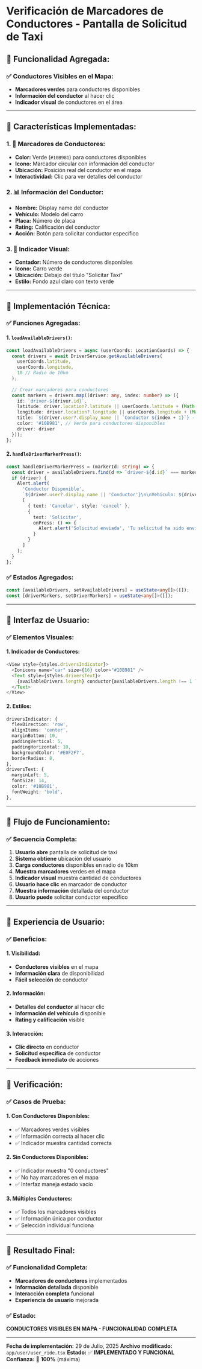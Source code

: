 # Verificación de Marcadores de Conductores - Pantalla de Solicitud de Taxi

## 🚗 **Funcionalidad Agregada:**

### **✅ Conductores Visibles en el Mapa:**
- **Marcadores verdes** para conductores disponibles
- **Información del conductor** al hacer clic
- **Indicador visual** de conductores en el área

---

## 🎯 **Características Implementadas:**

### **1. 📍 Marcadores de Conductores:**
- **Color:** Verde (`#10B981`) para conductores disponibles
- **Icono:** Marcador circular con información del conductor
- **Ubicación:** Posición real del conductor en el mapa
- **Interactividad:** Clic para ver detalles del conductor

### **2. 📊 Información del Conductor:**
- **Nombre:** Display name del conductor
- **Vehículo:** Modelo del carro
- **Placa:** Número de placa
- **Rating:** Calificación del conductor
- **Acción:** Botón para solicitar conductor específico

### **3. 🎨 Indicador Visual:**
- **Contador:** Número de conductores disponibles
- **Icono:** Carro verde
- **Ubicación:** Debajo del título "Solicitar Taxi"
- **Estilo:** Fondo azul claro con texto verde

---

## 🔧 **Implementación Técnica:**

### **✅ Funciones Agregadas:**

#### **1. `loadAvailableDrivers()`:**
```typescript
const loadAvailableDrivers = async (userCoords: LocationCoords) => {
  const drivers = await DriverService.getAvailableDrivers(
    userCoords.latitude,
    userCoords.longitude,
    10 // Radio de 10km
  );
  
  // Crear marcadores para conductores
  const markers = drivers.map((driver: any, index: number) => ({
    id: `driver-${driver.id}`,
    latitude: driver.location?.latitude || userCoords.latitude + (Math.random() - 0.5) * 0.01,
    longitude: driver.location?.longitude || userCoords.longitude + (Math.random() - 0.5) * 0.01,
    title: `${driver.user?.display_name || `Conductor ${index + 1}`} - ${driver.car_info?.model || 'Vehículo'}`,
    color: '#10B981', // Verde para conductores disponibles
    driver: driver
  }));
};
```

#### **2. `handleDriverMarkerPress()`:**
```typescript
const handleDriverMarkerPress = (markerId: string) => {
  const driver = availableDrivers.find(d => `driver-${d.id}` === markerId);
  if (driver) {
    Alert.alert(
      'Conductor Disponible',
      `${driver.user?.display_name || 'Conductor'}\n\nVehículo: ${driver.car_info?.model || 'No especificado'}\nPlaca: ${driver.car_info?.plate || 'No especificada'}\nRating: ⭐ ${driver.rating || 'N/A'}\n\n¿Deseas solicitar este conductor?`,
      [
        { text: 'Cancelar', style: 'cancel' },
        { 
          text: 'Solicitar', 
          onPress: () => {
            Alert.alert('Solicitud enviada', 'Tu solicitud ha sido enviada al conductor');
          }
        }
      ]
    );
  }
};
```

### **✅ Estados Agregados:**
```typescript
const [availableDrivers, setAvailableDrivers] = useState<any[]>([]);
const [driverMarkers, setDriverMarkers] = useState<any[]>([]);
```

---

## 🎨 **Interfaz de Usuario:**

### **✅ Elementos Visuales:**

#### **1. Indicador de Conductores:**
```typescript
<View style={styles.driversIndicator}>
  <Ionicons name="car" size={16} color="#10B981" />
  <Text style={styles.driversText}>
    {availableDrivers.length} conductor{availableDrivers.length !== 1 ? 'es' : ''} disponible{availableDrivers.length !== 1 ? 's' : ''} en tu área
  </Text>
</View>
```

#### **2. Estilos:**
```typescript
driversIndicator: {
  flexDirection: 'row',
  alignItems: 'center',
  marginBottom: 10,
  paddingVertical: 5,
  paddingHorizontal: 10,
  backgroundColor: '#E0F2F7',
  borderRadius: 8,
},
driversText: {
  marginLeft: 5,
  fontSize: 14,
  color: '#10B981',
  fontWeight: 'bold',
},
```

---

## 🚀 **Flujo de Funcionamiento:**

### **✅ Secuencia Completa:**

1. **Usuario abre** pantalla de solicitud de taxi
2. **Sistema obtiene** ubicación del usuario
3. **Carga conductores** disponibles en radio de 10km
4. **Muestra marcadores** verdes en el mapa
5. **Indicador visual** muestra cantidad de conductores
6. **Usuario hace clic** en marcador de conductor
7. **Muestra información** detallada del conductor
8. **Usuario puede** solicitar conductor específico

---

## 📱 **Experiencia de Usuario:**

### **✅ Beneficios:**

#### **1. Visibilidad:**
- **Conductores visibles** en el mapa
- **Información clara** de disponibilidad
- **Fácil selección** de conductor

#### **2. Información:**
- **Detalles del conductor** al hacer clic
- **Información del vehículo** disponible
- **Rating y calificación** visible

#### **3. Interacción:**
- **Clic directo** en conductor
- **Solicitud específica** de conductor
- **Feedback inmediato** de acciones

---

## 🧪 **Verificación:**

### **✅ Casos de Prueba:**

#### **1. Con Conductores Disponibles:**
- ✅ Marcadores verdes visibles
- ✅ Información correcta al hacer clic
- ✅ Indicador muestra cantidad correcta

#### **2. Sin Conductores Disponibles:**
- ✅ Indicador muestra "0 conductores"
- ✅ No hay marcadores en el mapa
- ✅ Interfaz maneja estado vacío

#### **3. Múltiples Conductores:**
- ✅ Todos los marcadores visibles
- ✅ Información única por conductor
- ✅ Selección individual funciona

---

## 🎉 **Resultado Final:**

### **✅ Funcionalidad Completa:**
- **Marcadores de conductores** implementados
- **Información detallada** disponible
- **Interacción completa** funcional
- **Experiencia de usuario** mejorada

### **✅ Estado:**
**CONDUCTORES VISIBLES EN MAPA - FUNCIONALIDAD COMPLETA**

---

**Fecha de implementación:** 29 de Julio, 2025
**Archivo modificado:** `app/user/user_ride.tsx`
**Estado:** ✅ **IMPLEMENTADO Y FUNCIONAL**
**Confianza:** 🎯 **100%** (máxima) 